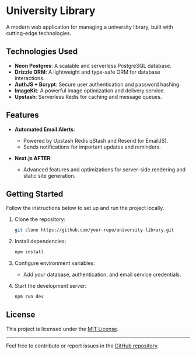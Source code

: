 # University Library

A modern web application for managing a university library, built with cutting-edge technologies.

## Technologies Used

- **Neon Postgres**: A scalable and serverless PostgreSQL database.
- **Drizzle ORM**: A lightweight and type-safe ORM for database interactions.
- **AuthJS + Bcrypt**: Secure user authentication and password hashing.
- **ImageKit**: A powerful image optimization and delivery service.
- **Upstash**: Serverless Redis for caching and message queues.

## Features

- **Automated Email Alerts**: 
    - Powered by Upstash Redis qStash and Resend (or EmailJS).
    - Sends notifications for important updates and reminders.

- **Next.js AFTER**: 
    - Advanced features and optimizations for server-side rendering and static site generation.

## Getting Started

Follow the instructions below to set up and run the project locally.

1. Clone the repository:
     ```bash
     git clone https://github.com/your-repo/university-library.git
     ```
2. Install dependencies:
     ```bash
     npm install
     ```
3. Configure environment variables:
     - Add your database, authentication, and email service credentials.

4. Start the development server:
     ```bash
     npm run dev
     ```

## License

This project is licensed under the [MIT License](LICENSE).

---
Feel free to contribute or report issues in the [GitHub repository](https://github.com/your-repo/university-library).